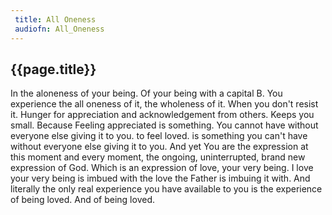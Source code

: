 ```yaml
---
 title: All Oneness
 audiofn: All_Oneness
---
```


## {{page.title}}

In the aloneness of your being. Of your being with a capital B. You
experience the all oneness of it, the wholeness of it. When you don't
resist it. Hunger for appreciation and acknowledgement from others.
Keeps you small. Because Feeling appreciated is something. You cannot
have without everyone else giving it to you. to feel loved. is something
you can't have without everyone else giving it to you. And yet You are
the expression at this moment and every moment, the ongoing,
uninterrupted, brand new expression of God. Which is an expression of
love, your very being. I love your very being is imbued with the love
the Father is imbuing it with. And literally the only real experience
you have available to you is the experience of being loved. And of being
loved.

